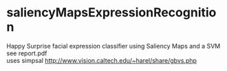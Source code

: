 # saliencyMapsExpressionRecognition

Happy Surprise facial expression classifier using Saliency Maps and a SVM  
see report.pdf  
uses simpsal http://www.vision.caltech.edu/~harel/share/gbvs.php
